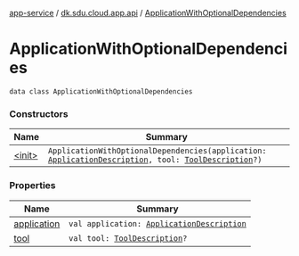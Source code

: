 [app-service](../../index.md) / [dk.sdu.cloud.app.api](../index.md) / [ApplicationWithOptionalDependencies](./index.md)

# ApplicationWithOptionalDependencies

`data class ApplicationWithOptionalDependencies`

### Constructors

| Name | Summary |
|---|---|
| [&lt;init&gt;](-init-.md) | `ApplicationWithOptionalDependencies(application: `[`ApplicationDescription`](../-application-description/index.md)`, tool: `[`ToolDescription`](../-tool-description/index.md)`?)` |

### Properties

| Name | Summary |
|---|---|
| [application](application.md) | `val application: `[`ApplicationDescription`](../-application-description/index.md) |
| [tool](tool.md) | `val tool: `[`ToolDescription`](../-tool-description/index.md)`?` |
